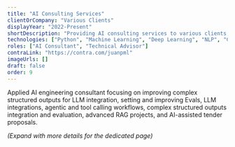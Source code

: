 ```yaml
---
title: "AI Consulting Services"
clientOrCompany: "Various Clients"
displayYear: "2022-Present"
shortDescription: "Providing AI consulting services to various clients, including strategy development, implementation guidance, and technical advisory for AI/ML projects across different industries."
technologies: ["Python", "Machine Learning", "Deep Learning", "NLP", "Computer Vision", "MLOps"]
roles: ["AI Consultant", "Technical Advisor"]
contraLink: "https://contra.com/juanpml"
imageUrls: []
draft: false
order: 9
---
```


Applied AI engineering consultant focusing on improving complex structured outputs for LLM integration, setting and improving Evals, LLM integrations, agentic and tool calling workflows, complex structured outputs integration and evaluation, advanced RAG projects, and AI-assisted tender proposals.

*(Expand with more details for the dedicated page)* 